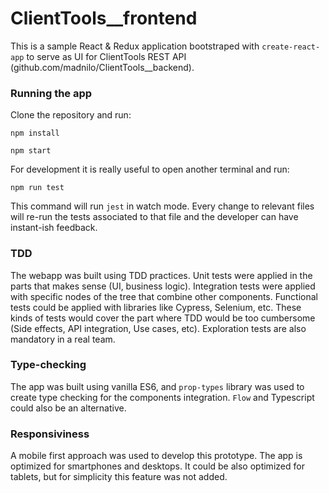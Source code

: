 # ClientTools__frontend

This is a sample React & Redux application bootstraped with `create-react-app` to serve as UI for ClientTools REST API (github.com/madnilo/ClientTools__backend).

### Running the app

Clone the repository and run:

`npm install`

`npm start`

For development it is really useful to open another terminal and run:

`npm run test`

This command will run `jest` in watch mode. Every change to relevant files will re-run the tests associated to that file and the developer can have instant-ish feedback.

### TDD

The webapp was built using TDD practices. Unit tests were applied in the parts that makes sense (UI, business logic). Integration tests were applied with specific nodes of the tree that combine other components. Functional tests could be applied with libraries like Cypress, Selenium, etc. These kinds of tests would cover the part where TDD would be too cumbersome (Side effects, API integration, Use cases, etc). Exploration tests are also mandatory in a real team.

### Type-checking

The app was built using vanilla ES6, and `prop-types` library was used to create type checking for the components integration. `Flow` and Typescript could also be an alternative.

### Responsiviness

A mobile first approach was used to develop this prototype. The app is optimized for smartphones and desktops. It could be also optimized for tablets, but for simplicity this feature was not added.

